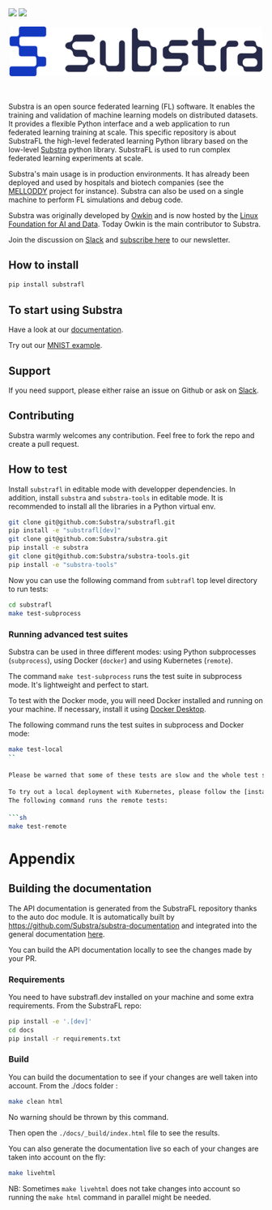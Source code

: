 <div align="left">
<a href="https://join.slack.com/t/substra-workspace/shared_invite/zt-1fqnk0nw6-xoPwuLJ8dAPXThfyldX8yA"><img src="https://img.shields.io/badge/chat-on%20slack-blue?logo=slack" /></a> <a href="https://docs.substra.org/"><img src="https://img.shields.io/badge/read-docs-purple?logo=mdbook" /></a>
<br /><br /></div>

<div align="center">
<picture>
  <object-position: center>
  <source media="(prefers-color-scheme: dark)" srcset="Substra-logo-white.svg">
  <source media="(prefers-color-scheme: light)" srcset="Substra-logo-colour.svg">
  <img alt="Substra" src="Substra-logo-colour.svg" width="500">
</picture>
</div>
<br>
<br>

Substra is an open source federated learning (FL) software. It enables the training and validation of machine learning models on distributed datasets. It provides a flexible Python interface and a web application to run federated learning training at scale. This specific repository is about SubstraFL the high-level federated learning Python library based on the low-level [Substra](https://github.com/Substra/substra) python library. SubstraFL is used to run complex federated learning experiments at scale.

Substra's main usage is in production environments. It has already been deployed and used by hospitals and biotech companies (see the [MELLODDY](https://www.melloddy.eu/) project for instance). Substra can also be used on a single machine to perform FL simulations and debug code.

Substra was originally developed by [Owkin](https://owkin.com/) and is now hosted by the [Linux Foundation for AI and Data](https://lfaidata.foundation/). Today Owkin is the main contributor to Substra.

Join the discussion on [Slack](https://join.slack.com/t/substra-workspace/shared_invite/zt-1fqnk0nw6-xoPwuLJ8dAPXThfyldX8yA) and [subscribe here](https://lists.lfaidata.foundation/g/substra-announce/join) to our newsletter.

## How to install

```sh
pip install substrafl
```

## To start using Substra

Have a look at our [documentation](https://docs.substra.org/).

Try out our [MNIST example](https://docs.substra.org/en/stable/substrafl_doc/examples/index.html#example-to-get-started-using-the-pytorch-interface).

## Support

If you need support, please either raise an issue on Github or ask on [Slack](https://join.slack.com/t/substra-workspace/shared_invite/zt-1fqnk0nw6-xoPwuLJ8dAPXThfyldX8yA).



## Contributing

Substra warmly welcomes any contribution. Feel free to fork the repo and create a pull request.

## How to test

Install `substrafl` in editable mode with developper dependencies.
In addition, install `substra` and `substra-tools` in editable mode.
It is recommended to install all the libraries in a Python virtual env.

```sh
git clone git@github.com:Substra/substrafl.git
pip install -e "substrafl[dev]"
git clone git@github.com:Substra/substra.git
pip install -e substra
git clone git@github.com:Substra/substra-tools.git
pip install -e "substra-tools"
```

Now you can use the following command from `subtrafl` top level directory to run tests:

```sh
cd substrafl
make test-subprocess
```

### Running advanced test suites

Substra can be used in three different modes: using Python subprocesses (`subprocess`),
 using Docker (`docker`) and using Kubernetes (`remote`).

The command `make test-subprocess` runs the test suite in subprocess mode. It's lightweight and perfect to start.

To test with the Docker mode, you will need Docker installed and running on your machine.
If necessary, install it using [Docker Desktop](https://www.docker.com/products/docker-desktop/).

The following command runs the test suites in subprocess and Docker mode:

```sh
make test-local
``

Please be warned that some of these tests are slow and the whole test suite might require a couple hours to complete.

To try out a local deployment with Kubernetes, please follow the [installation instructions](https://docs.substra.org/en/stable/contributing/local-deployment.html) provided in the doc.
The following command runs the remote tests:

```sh
make test-remote
```



# Appendix

## Building the documentation

The API documentation is generated from the SubstraFL repository thanks to the auto doc module.
It is automatically built by <https://github.com/Substra/substra-documentation> and integrated into the general documentation [here](https://docs.substra.org/).

You can build the API documentation locally to see the changes made by your PR.

### Requirements

You need to have substrafl.dev installed on your machine and some extra requirements. From the SubstraFL repo:

```sh
pip install -e '.[dev]'
cd docs
pip install -r requirements.txt
```

### Build

You can build the documentation to see if your changes are well taken into account.
From the ./docs folder :

```sh
make clean html
```

No warning should be thrown by this command.

Then open the `./docs/_build/index.html` file to see the results.

You can also generate the documentation live so each of your changes are taken into account on the fly:

```sh
make livehtml
```

NB: Sometimes `make livehtml` does not take changes into account so running the `make html` command in parallel might be needed.
